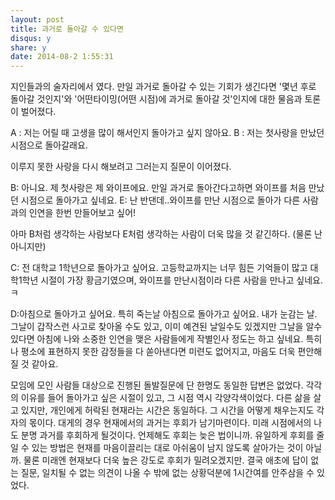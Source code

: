 ```yaml
---
layout: post
title: 과거로 돌아갈 수 있다면 
disqus: y
share: y
date: 2014-08-2 1:55:31
---
```


지인들과의 술자리에서 였다.
만일 과거로 돌아갈 수 있는 기회가 생긴다면 '몇년 후로 돌아갈 것인지'와 '어떤타이밍(어떤 시점)에 과거로 돌아갈 것'인지에 대한 물음과 토론이 벌어졌다.

A : 저는 어릴 때 고생을 많이 해서인지 돌아가고 싶지 않아요. 
B : 저는 첫사랑을 만났던 시점으로 돌아갈래요. 

이루지 못한 사랑을 다시 해보려고 그러는지 질문이 이어졌다.


B: 아니요. 제 첫사랑은 제 와이프에요. 만일 과거로 돌아간다고하면 와이프를 처음 만났던 시점으로 돌아가고 싶네요. 
E: 난 반댄데..와이프를 만난 시점으로 돌아가 다른 사람과의 인연을 한번 만들어보고 싶어!

아마 B처럼 생각하는 사람보다 E처럼 생각하는 사람이 더욱 많을 것 같긴하다. (물론 난 아니지만)

C: 전 대학교 1학년으로 돌아가고 싶어요. 고등학교까지는 너무 힘든 기억들이 많고 대학1학년 시절이 가장 황금기였으며, 와이프를 만난시점이라 다른 사람을 만나고 싶네요. ㅋ

D:아침으로 돌아가고 싶어요. 특히 죽는날 아침으로 돌아가고 싶어요. 내가 눈감는 날. 그날이 갑작스런 사고로 찾아올 수도 있고, 이미 예견된 날일수도 있겠지만 그날을 알수 있다면 아침에 나와 소중한 인연을 맺은 사람들에게 작별인사 정도는 하고 싶네요. 특히나 평소에 표현하지 못한 감정들을 다 쏟아낸다면 미련도 없어지고, 마음도 더욱 편안해질 것 같아요. 

모임에 모인 사람들 대상으로 진행된 돌발질문에 단 한명도 동일한 답변은 없었다. 각각의 이유를 들어 돌아가고 싶은 시절이 있고, 그 시점 역시 각양각색이었다. 다른 삶을 살고 있지만, 개인에게 허락된 현재라는 시간은 동일하다. 그 시간을 어떻게 채우는지도 각자의 몫이다. 대게의 경우 현재에서의 과거는 후회가 남기마련이다. 미래 시점에서의 나도 분명 과거를 후회하게 될것이다. 언제해도 후회는 늦은 법이니까. 유일하게 후회를 줄일 수 있는 방법은 현재를 마음이끌리는 대로 아쉬움이 남지 않도록 살아가는 것이 아닐까. 물론 미래엔 현재보다 더욱 높은 강도로 후회가 밀려오겠지만. 결국 애초에 답이 없는 질문, 일치될 수 없는 의견이 나올 수 밖에 없는 상황덕분에 1시간여를 안주삼을 수 있었다. 
